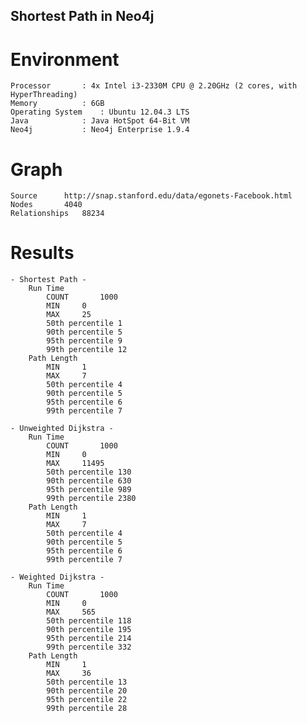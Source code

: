 Shortest Path in Neo4j
---------------------

# Environment

	Processor		: 4x Intel i3-2330M CPU @ 2.20GHz (2 cores, with HyperThreading)
	Memory			: 6GB
	Operating System	: Ubuntu 12.04.3 LTS
	Java			: Java HotSpot 64-Bit VM
	Neo4j			: Neo4j Enterprise 1.9.4

# Graph
	Source		http://snap.stanford.edu/data/egonets-Facebook.html
	Nodes		4040
	Relationships	88234

# Results
	- Shortest Path -
		Run Time
			COUNT		1000
			MIN		0
			MAX		25
			50th percentile	1
			90th percentile	5
			95th percentile	9
			99th percentile	12
		Path Length
			MIN		1
			MAX		7
			50th percentile	4
			90th percentile	5
			95th percentile	6
			99th percentile	7

	- Unweighted Dijkstra -
		Run Time
			COUNT		1000
			MIN		0
			MAX		11495
			50th percentile	130
			90th percentile	630
			95th percentile	989
			99th percentile	2380
		Path Length
			MIN		1
			MAX		7
			50th percentile	4
			90th percentile	5
			95th percentile	6
			99th percentile	7

	- Weighted Dijkstra -
		Run Time
			COUNT		1000
			MIN		0
			MAX		565
			50th percentile	118
			90th percentile	195
			95th percentile	214
			99th percentile	332
		Path Length
			MIN		1
			MAX		36
			50th percentile	13
			90th percentile	20
			95th percentile	22
			99th percentile	28
